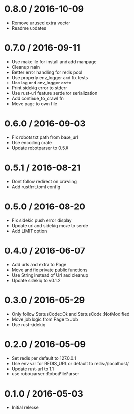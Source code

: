 
0.8.0 / 2016-10-09
==================

  * Remove unused extra vector
  * Readme updates

0.7.0 / 2016-09-11
==================

  * Use makefile for install and add manpage
  * Cleanup main
  * Better error handling for redis pool
  * Use properly env_logger and fix tests
  * Use log and env_logger crate
  * Print sidekiq error to stderr
  * Use rust-url feature serde for serialization
  * Add continue_to_crawl fn
  * Move page to own file

0.6.0 / 2016-09-03
==================

  * Fix robots.txt path from base_url
  * Use encoding crate
  * Update robotparser to 0.5.0

0.5.1 / 2016-08-21
==================

  * Dont follow redirect on crawling
  * Add rustfmt.toml config

0.5.0 / 2016-08-20
==================

  * Fix sidekiq push error display
  * Update url and sidekiq move to serde
  * Add LIMIT option

0.4.0 / 2016-06-07
==================

  * Add urls and extra to Page
  * Move and fix private public functions
  * Use String instead of Url and cleanup
  * Update sidekiq to v0.1.2

0.3.0 / 2016-05-29
==================

  * Only follow StatusCode::Ok and StatusCode::NotModified
  * Move job logic from Page to Job
  * Use rust-sidekiq

0.2.0 / 2016-05-09
==================

  * Set redis per default to 127.0.0.1
  * Use env var for REDIS_URL or default to redis://localhost/
  * Update rust-url to 1.1
  * use robotparser::RobotFileParser

0.1.0 / 2016-05-03
==================

  * Initial release
